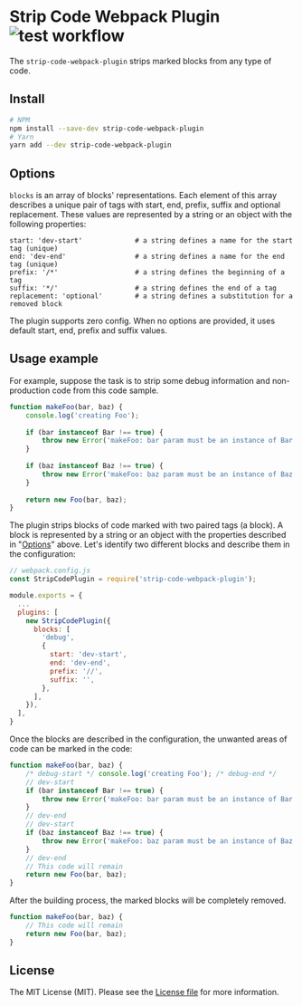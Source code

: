Strip Code Webpack Plugin ![test workflow](https://github.com/kudashevs/strip-code-webpack-plugin/actions/workflows/run-tests.yml/badge.svg)
==========================

The `strip-code-webpack-plugin` strips marked blocks from any type of code.

## Install

```bash
# NPM
npm install --save-dev strip-code-webpack-plugin
# Yarn
yarn add --dev strip-code-webpack-plugin
```


## Options

`blocks` is an array of blocks' representations. Each element of this array describes a unique pair of tags with start, end,
prefix, suffix and optional replacement. These values are represented by a string or an object with the following properties:
```
start: 'dev-start'             # a string defines a name for the start tag (unique)
end: 'dev-end'                 # a string defines a name for the end tag (unique)
prefix: '/*'                   # a string defines the beginning of a tag
suffix: '*/'                   # a string defines the end of a tag
replacement: 'optional'        # a string defines a substitution for a removed block
```

The plugin supports zero config. When no options are provided, it uses default start, end, prefix and suffix values.


## Usage example

For example, suppose the task is to strip some debug information and non-production code from this code sample.
```javascript
function makeFoo(bar, baz) {
    console.log('creating Foo'); 
    
    if (bar instanceof Bar !== true) {
        throw new Error('makeFoo: bar param must be an instance of Bar');
    }
    
    if (baz instanceof Baz !== true) {
        throw new Error('makeFoo: baz param must be an instance of Baz');
    }
    
    return new Foo(bar, baz);
}
```

The plugin strips blocks of code marked with two paired tags (a block). A block is represented by a string or an object
with the properties described in "[Options](#options)" above. Let's identify two different blocks and describe them in the configuration:
```javascript
// webpack.config.js 
const StripCodePlugin = require('strip-code-webpack-plugin');

module.exports = {
  ...
  plugins: [
    new StripCodePlugin({
      blocks: [
        'debug',
        {
          start: 'dev-start',
          end: 'dev-end',
          prefix: '//',
          suffix: '',
        },
      ],
    }),
  ],
}
```

Once the blocks are described in the configuration, the unwanted areas of code can be marked in the code:
```javascript
function makeFoo(bar, baz) {
    /* debug-start */ console.log('creating Foo'); /* debug-end */
    // dev-start
    if (bar instanceof Bar !== true) {
        throw new Error('makeFoo: bar param must be an instance of Bar');
    }
    // dev-end
    // dev-start
    if (baz instanceof Baz !== true) {
        throw new Error('makeFoo: baz param must be an instance of Baz');
    }
    // dev-end
    // This code will remain
    return new Foo(bar, baz);
}
```

After the building process, the marked blocks will be completely removed.
```javascript
function makeFoo(bar, baz) {
    // This code will remain
    return new Foo(bar, baz);
}
```


## License

The MIT License (MIT). Please see the [License file](LICENSE.md) for more information.
